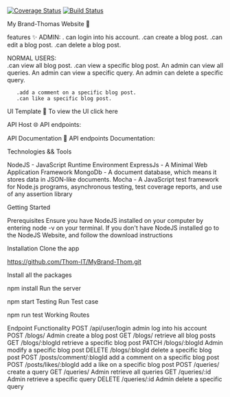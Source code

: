 [![Coverage Status](https://coveralls.io/repos/github/Thom-IT/MyBrand-Thom/badge.svg?branch=ft-coveralls)](https://coveralls.io/github/Thom-IT/MyBrand-Thom?branch=ft-coveralls)
[![Build Status](https://travis-ci.com/Thom-IT/MyBrand-Thom.svg?branch=Develop)](https://travis-ci.com/Thom-IT/MyBrand-Thom)

My Brand-Thomas Website 🎉

features ✨
ADMIN:
      . can login into his account.
      .can create a blog post.
      .can edit a blog post.
      .can delete a blog post.

NORMAL USERS:      
      .can view all blog post.
      .can view a specific blog post.
An admin can view all queries.
An admin can view a specific query.
An admin can delete a specific query.

       .add a comment on a specific blog post.
       .can like a specific blog post.

UI Template 💄
To view the UI click here

API Host 🌐
API endpoints: 

API Documentation 📝
API endpoints Documentation:

Technologies && Tools

NodeJS - JavaScript Runtime Environment
ExpressJs - A Minimal Web Application Framework
MongoDb - A document database, which means it stores data in JSON-like documents.
Mocha - A JavaScript test framework for Node.js programs, asynchronous testing, test coverage reports, and use of any assertion library

Getting Started

Prerequisites
Ensure you have NodeJS installed on your computer by entering node -v on your terminal. If you don't have NodeJS installed go to the NodeJS Website, and follow the download instructions

Installation
Clone the app

https://github.com/Thom-IT/MyBrand-Thom.git

Install all the packages

npm install
Run the server

npm start
Testing
Run Test case

npm run test
Working Routes

Endpoint	                  Functionality
POST /api/user/login	      admin log into his account
POST /blogs/	            Admin create a blog post
GET /blogs/	                  retrieve all blog posts
GET /blogs/:blogId	      retrieve a specific blog post
PATCH /blogs/:blogId	      Admin modify a specific blog post
DELETE /blogs/:blogId	      delete a specific blog post
POST /posts/comment/:blogId	add a comment on a specific blog post
POST /posts/likes/:blogId	add a like on a specific blog post
POST /queries/	            create a query
GET /queries/	            Admin retrieve all queries
GET /queries/:id	            Admin retrieve a specific query
DELETE /queries/:id	      Admin delete a specific query